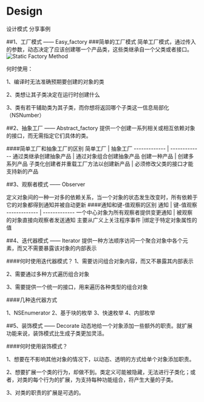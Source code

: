 # Design
设计模式 分享事例

##1、工厂模式 —— Easy_factory
###简单的工厂模式
简单工厂模式，通过传入的参数，动态决定了应该创建哪一个产品类，这些类继承自一个父类或者接口。
![Static Factory Method](http://e.hiphotos.baidu.com/baike/c0%3Dbaike80%2C5%2C5%2C80%2C26/sign=58763e0dd21b0ef478e5900cbcad3abf/08f790529822720ef04794d97bcb0a46f21fab0c.jpg)
	
何时使用：

1、编译时无法准确预期要创建的对象的类

2、类想让其子类决定在运行时创建什么

3、类有若干辅助类为其子类，而你想将返回哪个子类这一信息局部化 
（NSNumber）


##2、抽象工厂 —— Abstract_factory
提供一个创建一系列相关或相互依赖对象的接口，而无需指定它们具体的类。 

####简单工厂和抽象工厂的区别
简单工厂  | 抽象工厂
------------- | -------------
通过类继承创建抽象产品  | 通过对象组合创建抽象产品
创建一种产品  | 创建多系列产品
子类化创建者并重载工厂方法以创建新产品 | 必须修改父类的接口才能支持新的产品

##3、观察者模式 —— Observer

定义对象间的一种一对多的依赖关系，当一个对象的状态发生改变时，所有依赖于它的对象都得到通知并被自动更新
####通知和键-值观察的区别
通知  | 键-值观察
------------- | -------------
一个中心对象为所有观察者提供变更通知  | 被观察的对象直接向观察者发送通知
主要从广义上关注程序事件  |绑定于特定对象属性的值

##4、迭代器模式 —— Iterator
提供一种方法顺序访问一个聚合对象中各个元素，而又不需要暴露该对象的内部表示

####何时使用迭代器模式？
1、需要访问组合对象内容，而又不暴露其内部表示

2、需要通过多种方式遍历组合对象

3、需要提供一个统一的接口，用来遍历各种类型的组合对象

####几种迭代器方式

1、NSEnumerator 
2、基于块的枚举
3、快速枚举
4、内部枚举

##5、装饰模式 —— Decorate
动态地给一个对象添加一些额外的职责。就扩展功能来说，装饰模式比生成子类更加灵活。

####何时使用装饰模式？

1、想要在不影响其他对象的情况下，以动态、透明的方式给单个对象添加职责。

2、想要扩展一个类的行为，却做不到。类定义可能被隐藏，无法进行子类化；或者，对类的每个行为的扩展，为支持每种功能组合，将产生大量的子类。

3、对类的职责的扩展是可选的。
